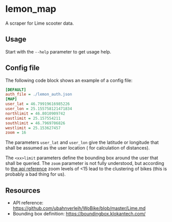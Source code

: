 # lemon_map

A scraper for Lime scooter data.

## Usage

Start with the ``--help`` parameter to get usage help.

## Config file

The following code block shows an example of a config file:

```ini
[DEFAULT]
auth_file = ./lemon_auth.json
[MAP]
user_lat = 46.79919616985226
user_lon = 25.155758121471834
northlimit = 46.8010909742
eastlimit = 25.157554211
southlimit = 46.7969706826
westlimit = 25.153627457
zoom = 16
```

The parameters ``user_lat`` and ``user_lon`` give the latitude or longitude that shall be assumed as the user location (
for calculation of distances).

The ``<xx>limit`` parameters define the bounding box around the user that shall be queried. The ``zoom``
parameter is not fully understood, but according to
[the api reference](
https://github.com/ubahnverleih/WoBike/blob/master/Lime.md#get-vehicles-and-zones)
zoom levels of <15 lead to the clustering of bikes
(this is probably a bad thing for us).

## Resources

* API reference:
  https://github.com/ubahnverleih/WoBike/blob/master/Lime.md
* Bounding box definition:
  https://boundingbox.klokantech.com/

